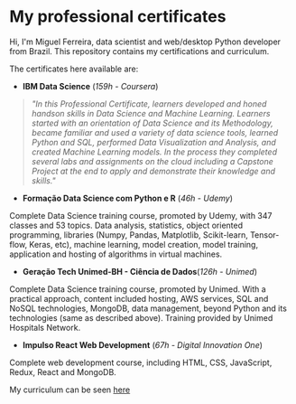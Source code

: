 # My professional certificates

Hi, I'm Miguel Ferreira, data scientist and web/desktop Python developer from Brazil. This repository contains my certifications and curriculum.

The certificates here available are:
- **IBM Data Science** (*159h - Coursera*)
  
>*"In this Professional Certificate, learners developed and honed handson skills in Data Science and Machine Learning. Learners started with an orientation of Data Science and its Methodology, became familiar and used a variety of data science tools, learned Python and SQL, performed Data Visualization and Analysis, and created Machine Learning models. In the process they completed several labs and assignments on the cloud including a Capstone Project at the end to apply and demonstrate their knowledge and skills."*

- **Formação Data Science com Python e R** (*46h - Udemy*)

Complete Data Science training course, promoted by Udemy, with 347 classes and 53 topics. Data analysis, statistics, object oriented programming, libraries (Numpy, Pandas, Matplotlib, Scikit-learn, Tensor-flow, Keras, etc), machine learning, model creation, model training, application and hosting of algorithms in virtual machines.

- **Geração Tech Unimed-BH - Ciência de Dados**(*126h - Unimed*)

Complete Data Science training course, promoted by Unimed. With a practical approach, content included hosting, AWS services, SQL and NoSQL technologies, MongoDB, data management, beyond Python and its technologies (same as described above). Training provided by Unimed Hospitals Network.

- **Impulso React Web Development** (*67h - Digital Innovation One*)

Complete web development course, including HTML, CSS, JavaScript, Redux, React and MongoDB. 

My curriculum can be seen [here](https://github.com/miguelrferreiraf/certificates/blob/459dcb8beb1528a9dfba061c99570c345f5f878d/Data_Scientist_Developer(en-original).pdf)


